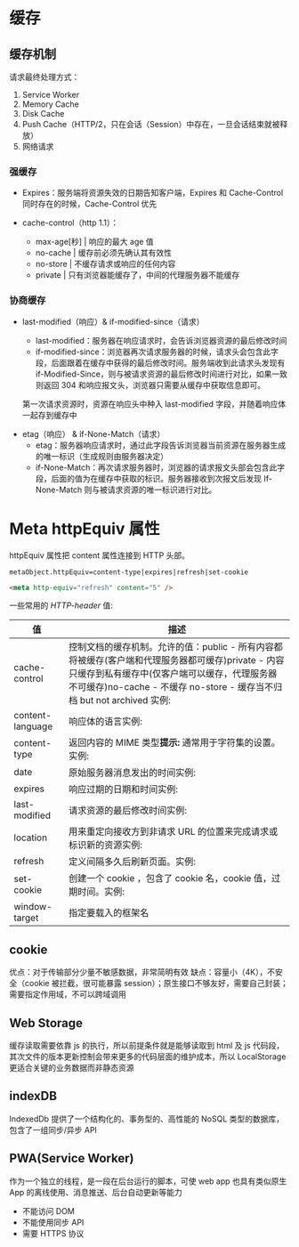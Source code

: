 # 缓存

## 缓存机制

请求最终处理方式：

1. Service Worker
2. Memory Cache
3. Disk Cache
4. Push Cache（HTTP/2，只在会话（Session）中存在，一旦会话结束就被释放）
5. 网络请求

### 强缓存

- Expires：服务端将资源失效的日期告知客户端，Expires 和 Cache-Control 同时存在的时候，Cache-Control 优先
- cache-control（http 1.1）：

  - max-age[秒] | 响应的最大 age 值
  - no-cache | 缓存前必须先确认其有效性
  - no-store | 不缓存请求或响应的任何内容
  - private | 只有浏览器能缓存了，中间的代理服务器不能缓存

### 协商缓存

- last-modified（响应）& if-modified-since（请求）

  - last-modified：服务器在响应请求时，会告诉浏览器资源的最后修改时间
  - if-modified-since：浏览器再次请求服务器的时候，请求头会包含此字段，后面跟着在缓存中获得的最后修改时间。服务端收到此请求头发现有 if-Modified-Since，则与被请求资源的最后修改时间进行对比，如果一致则返回 304 和响应报文头，浏览器只需要从缓存中获取信息即可。

  第一次请求资源时，资源在响应头中种入 last-modified 字段，并随着响应体一起存到缓存中

* etag（响应） & if-None-Match（请求）
  - etag：服务器响应请求时，通过此字段告诉浏览器当前资源在服务器生成的唯一标识（生成规则由服务器决定）
  - if-None-Match：再次请求服务器时，浏览器的请求报文头部会包含此字段，后面的值为在缓存中获取的标识。服务器接收到次报文后发现 If-None-Match 则与被请求资源的唯一标识进行对比。

# Meta httpEquiv 属性

httpEquiv 属性把 content 属性连接到 HTTP 头部。

`metaObject.httpEquiv=content-type|expires|refresh|set-cookie`

```html
<meta http-equiv="refresh" content="5" />
```

一些常用的 _HTTP-header_ 值:

| 值               | 描述                                                                                                                                                                                                                                                                            |
| ---------------- | ------------------------------------------------------------------------------------------------------------------------------------------------------------------------------------------------------------------------------------------------------------------------------- |
| cache-control    | 控制文档的缓存机制。允许的值：public - 所有内容都将被缓存(客户端和代理服务器都可缓存)private - 内容只缓存到私有缓存中(仅客户端可以缓存，代理服务器不可缓存)no-cache - 不缓存 no-store - 缓存当不归档 but not archived 实例:<meta http-equiv="cache-control" content="no-cache"> |
| content-language | 响应体的语言实例:<meta http-equiv="content-language" content="en-US">                                                                                                                                                                                                           |
| content-type     | 返回内容的 MIME 类型**提示:** 通常用于字符集的设置。实例:<meta http-equiv="content-type" content="text/html; charset=UTF-8">                                                                                                                                                    |
| date             | 原始服务器消息发出的时间实例:<meta http-equiv="date" content="Wed, 16 Feb 2011 22:34:13 GMT">                                                                                                                                                                                   |
| expires          | 响应过期的日期和时间实例:<meta http-equiv="expires" content="Fri, 30 Dec 2011 12:00:00 GMT">                                                                                                                                                                                    |
| last-modified    | 请求资源的最后修改时间实例:<meta http-equiv="last-modified" content="Mon, 03 Jan 2011 17:45:57 GMT">                                                                                                                                                                            |
| location         | 用来重定向接收方到非请求 URL 的位置来完成请求或标识新的资源实例:<meta http-equiv="location" content="URL=http://www.runoob.com">                                                                                                                                                |
| refresh          | 定义间隔多久后刷新页面。实例:<meta http-equiv="refresh" content="300">                                                                                                                                                                                                          |
| set-cookie       | 创建一个 cookie ，包含了 cookie 名，cookie 值，过期时间。实例:<meta http-equiv="set-cookie" content="runoobcookie=myContent;expires=Fri, 30 Dec 2015 12:00:00 GMT; path=http://www.runoob.com">                                                                                 |
| window-target    | 指定要载入的框架名                                                                                                                                                                                                                                                              |

## cookie

优点：对于传输部分少量不敏感数据，非常简明有效
缺点：容量小（4K），不安全（cookie 被拦截，很可能暴露 session）；原生接口不够友好，需要自己封装；需要指定作用域，不可以跨域调用

## Web Storage

缓存读取需要依靠 js 的执行，所以前提条件就是能够读取到 html 及 js 代码段，其次文件的版本更新控制会带来更多的代码层面的维护成本，所以 LocalStorage 更适合关键的业务数据而非静态资源

## indexDB

IndexedDb 提供了一个结构化的、事务型的、高性能的 NoSQL 类型的数据库，包含了一组同步/异步 API

## PWA(Service Worker)

作为一个独立的线程，是一段在后台运行的脚本，可使 web app 也具有类似原生 App 的离线使用、消息推送、后台自动更新等能力

- 不能访问 DOM
- 不能使用同步 API
- 需要 HTTPS 协议
